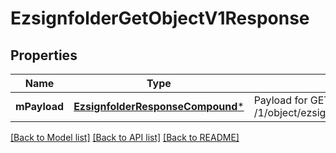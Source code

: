 # EzsignfolderGetObjectV1Response

## Properties
Name | Type | Description | Notes
------------ | ------------- | ------------- | -------------
**mPayload** | [**EzsignfolderResponseCompound***](EzsignfolderResponseCompound.md) | Payload for GET /1/object/ezsignfolder/{pkiEzsignfolderID} | 

[[Back to Model list]](../README.md#documentation-for-models) [[Back to API list]](../README.md#documentation-for-api-endpoints) [[Back to README]](../README.md)


